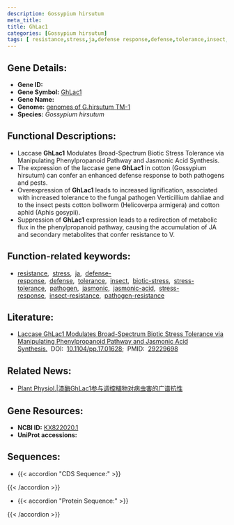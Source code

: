 ```yaml
---
description: Gossypium hirsutum
meta_title:
title: GhLac1
categories: [Gossypium hirsutum]
tags: [ resistance,stress,ja,defense response,defense,tolerance,insect,biotic stress,stress tolerance,pathogen,jasmonic,jasmonic acid,stress response,insect resistance,pathogen resistance ]
---
```


## Gene Details:
- **Gene ID:**	[]()
- **Gene Symbol:** <u>GhLac1</u>
- **Gene Name:** 
- **Genome:** [genomes of G.hirsutum TM-1]()
- **Species:** *Gossypium hirsutum*

## Functional Descriptions:
   - Laccase **GhLac1** Modulates Broad-Spectrum Biotic Stress Tolerance via Manipulating Phenylpropanoid Pathway and Jasmonic Acid Synthesis.
   - The expression of the laccase gene **GhLac1** in cotton (Gossypium hirsutum) can confer an enhanced defense response to both pathogens and pests.
   - Overexpression of **GhLac1** leads to increased lignification, associated with increased tolerance to the fungal pathogen Verticillium dahliae and to the insect pests cotton bollworm (Helicoverpa armigera) and cotton aphid (Aphis gosypii).
   - Suppression of **GhLac1** expression leads to a redirection of metabolic flux in the phenylpropanoid pathway, causing the accumulation of JA and secondary metabolites that confer resistance to V.

## Function-related keywords:
   - [resistance](/tags/resistance/),&nbsp;&nbsp;[stress](/tags/stress/),&nbsp;&nbsp;[ja](/tags/ja/),&nbsp;&nbsp;[defense-response](/tags/defense-response/),&nbsp;&nbsp;[defense](/tags/defense/),&nbsp;&nbsp;[tolerance](/tags/tolerance/),&nbsp;&nbsp;[insect](/tags/insect/),&nbsp;&nbsp;[biotic-stress](/tags/biotic-stress/),&nbsp;&nbsp;[stress-tolerance](/tags/stress-tolerance/),&nbsp;&nbsp;[pathogen](/tags/pathogen/),&nbsp;&nbsp;[jasmonic](/tags/jasmonic/),&nbsp;&nbsp;[jasmonic-acid](/tags/jasmonic-acid/),&nbsp;&nbsp;[stress-response](/tags/stress-response/),&nbsp;&nbsp;[insect-resistance](/tags/insect-resistance/),&nbsp;&nbsp;[pathogen-resistance](/tags/pathogen-resistance/)

## Literature:
   - [Laccase GhLac1 Modulates Broad-Spectrum Biotic Stress Tolerance via Manipulating Phenylpropanoid Pathway and Jasmonic Acid Synthesis.]( https://academic.oup.com/plphys/article/176/2/1808/6117409?login=true)&nbsp;&nbsp;DOI:&nbsp;&nbsp;[10.1104/pp.17.01628](https://academic.oup.com/plphys/article/176/2/1808/6117409?login=true);&nbsp;&nbsp;PMID:&nbsp;&nbsp;[29229698](https://pubmed.ncbi.nlm.nih.gov/29229698/)

## Related News:
   - [Plant Physiol.|漆酶GhLac1参与调控植物对病虫害的广谱抗性](https://mp.weixin.qq.com/s?__biz=MzIyOTY2NDYyNQ==&mid=2247487426&idx=1&sn=e0c2a93b3142e7f803ca183fac8c6c5f&chksm=e8be7ddcdfc9f4cac3928e551950665bf6708c8bccb9a6d40dd657b664551b24c271e269244d&scene=27#wechat_redirect)

## Gene Resources:
- **NCBI ID:**  [KX822020.1](https://www.ncbi.nlm.nih.gov/gene/?term=KX822020.1)
- **UniProt accessions:** [](https://www.uniprot.org/uniprotkb//entry)



## Sequences:
- {{< accordion "CDS Sequence:" >}}

{{< /accordion >}}
- {{< accordion "Protein Sequence:" >}}

{{< /accordion >}}
